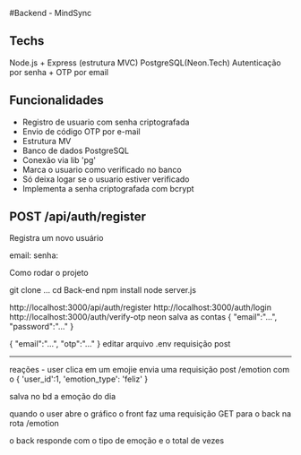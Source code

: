 #Backend - MindSync


## Techs 

Node.js + Express (estrutura MVC)
PostgreSQL(Neon.Tech)
Autenticação por senha + OTP por email


## Funcionalidades
- Registro de usuario com senha criptografada
- Envio de código OTP por e-mail
- Estrutura MV
- Banco de dados PostgreSQL
- Conexão via lib 'pg'
- Marca o usuario como verificado no banco
- Só deixa logar se o usuario estiver verificado
- Implementa a senha criptografada com bcrypt


## POST /api/auth/register
Registra um novo usuário

email:
senha:

Como rodar o projeto 

git clone ...
cd Back-end
npm install
node server.js

http://localhost:3000/api/auth/register
http://localhost:3000/auth/login
http://localhost:3000/auth/verify-otp
neon salva as contas
{
"email":"...",
"password":"..."
}

{
"email":"...",
"otp":"..."
}
editar arquivo .env
requisição post


-----
reações -
 user clica em um emojie envia uma requisição post /emotion com o {
    'user_id':1,
    'emotion_type': 'feliz'
 }

 salva no bd a emoção do dia 

 quando o user abre o gráfico o front faz uma requisição GET para o back  na rota /emotion

 o back responde com o tipo de emoção e o total  de vezes
 